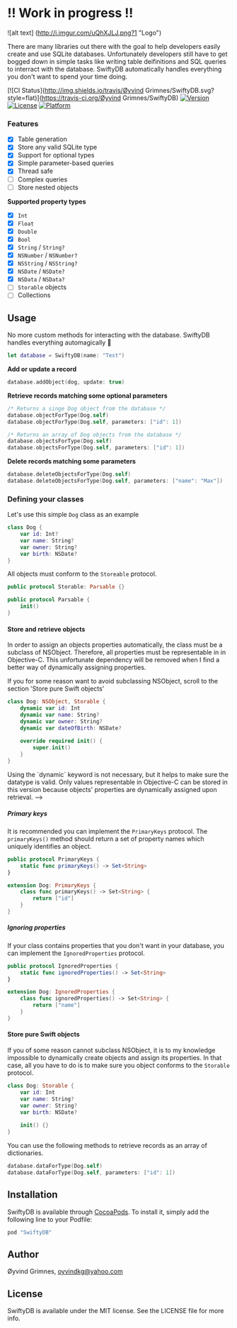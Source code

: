 # !! Work in progress !!

![alt text] (http://i.imgur.com/uQhXJLJ.png?1 "Logo")

There are many libraries out there with the goal to help developers easily create and use SQLite databases. 
Unfortunately developers still have to get bogged down in simple tasks like writing table deifinitions 
and SQL queries to interract with the database. SwiftyDB automatically handles everything you don't want to spend your time doing.

[![CI Status](http://img.shields.io/travis/Øyvind Grimnes/SwiftyDB.svg?style=flat)](https://travis-ci.org/Øyvind Grimnes/SwiftyDB)
[![Version](https://img.shields.io/cocoapods/v/SwiftyDB.svg?style=flat)](http://cocoapods.org/pods/SwiftyDB)
[![License](https://img.shields.io/cocoapods/l/SwiftyDB.svg?style=flat)](http://cocoapods.org/pods/SwiftyDB)
[![Platform](https://img.shields.io/cocoapods/p/SwiftyDB.svg?style=flat)](http://cocoapods.org/pods/SwiftyDB)

### Features
- [x] Table generation
- [x] Store any valid SQLite type
- [x] Support for optional types
- [x] Simple parameter-based queries
- [x] Thread safe
- [ ] Complex queries
- [ ] Store nested objects

**Supported property types**
- [x] `Int`
- [x] `Float`
- [x] `Double`
- [x] `Bool`
- [x] `String` / `String?`
- [x] `NSNumber` / `NSNumber?`
- [x] `NSString` / `NSString?`
- [x] `NSDate` / `NSDate?`
- [x] `NSData` / `NSData?`
- [ ] `Storable` objects
- [ ] Collections

## Usage
No more custom methods for interacting  with the database. SwiftyDB handles everything automagically 🎩

```Swift
let database = SwiftyDB(name: "Test")
```
**Add or update a record**
```Swift
database.addObject(dog, update: true)
````

**Retrieve records matching some optional parameters**
```Swift
/* Returns a singe Dog object from the database */
database.objectForType(Dog.self)
database.objectForType(Dog.self, parameters: ["id": 1])

/* Returns an array of Dog objects from the database */
database.objectsForType(Dog.self)
database.objectsForType(Dog.self, parameters: ["id": 1])
````

**Delete records matching some parameters**
```Swift
database.deleteObjectsForType(Dog.self)
database.deleteObjectsForType(Dog.self, parameters: ["name": "Max"])
```

### Defining your classes
Let's use this simple `Dog` class as an example

```Swift
class Dog {
    var id: Int?
    var name: String?
    var owner: String?
    var birth: NSDate?
}
```

All objects must conform to the `Storeable` protocol.

```Swift
public protocol Storable: Parsable {}

public protocol Parsable {
    init()
}
```

#### Store and retrieve objects
In order to assign an objects properties automatically, the class must be a subclass of NSObject. Therefore, all properties must be representable in in Objective-C. This unfortunate dependency will be removed when I find a better way of dynamically assigning properties.

If you for some reason want to avoid subclassing NSObject, scroll to the section 'Store pure Swift objects'

```Swift
class Dog: NSObject, Storable {
    dynamic var id: Int
    dynamic var name: String?
    dynamic var owner: String?
    dynamic var dateOfBirth: NSDate?
    
    override required init() {
        super.init()
    }
}
```

<!--> Using the `dynamic` keyword is not necessary, but it helps to make sure the datatype is valid. Only values representable in Objective-C can be stored in this version because objects' properties are dynamically assigned upon retrieval. -->

##### Primary keys
It is recommended you can implement the `PrimaryKeys` protocol. The `primaryKeys()` method should return a set of property names which uniquely identifies an object.

```Swift
public protocol PrimaryKeys {
    static func primaryKeys() -> Set<String>
}
```

```Swift
extension Dog: PrimaryKeys {
    class func primaryKeys() -> Set<String> {
        return ["id"]
    }
}
```

##### Ignoring properties
If your class contains properties that you don't want in your database, you can implement the `IgnoredProperties` protocol.

```Swift
public protocol IgnoredProperties {
    static func ignoredProperties() -> Set<String>
}
```

```Swift
extension Dog: IgnoredProperties {
    class func ignoredProperties() -> Set<String> {
        return ["name"]
    }
}
```

#### Store pure Swift objects

If you of some reason cannot subclass NSObject, it is to my knowledge impossible to dynamically create objects and assign its properties. In that case, all you have to do is to make sure you object conforms to the `Storable` protocol. 

```Swift
class Dog: Storable {
    var id: Int
    var name: String?
    var owner: String?
    var birth: NSDate?
    
    init() {}
}
```

You can use the following methods to retrieve records as an array of dictionaries. 

```Swift
database.dataForType(Dog.self)
database.dataForType(Dog.self, parameters: ["id": 1])
````

## Installation

SwiftyDB is available through [CocoaPods](http://cocoapods.org). To install
it, simply add the following line to your Podfile:

```ruby
pod "SwiftyDB"
```

## Author

Øyvind Grimnes, oyvindkg@yahoo.com

## License

SwiftyDB is available under the MIT license. See the LICENSE file for more info.
